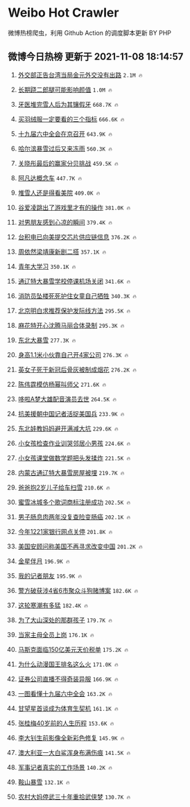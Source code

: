 # Weibo Hot Crawler 



微博热榜爬虫，利用 Github Action 的调度脚本更新 BY PHP 


## 微博今日热榜 更新于 2021-11-08 18:14:57 
1. [外交部正告台湾当局金元外交没有出路](https://s.weibo.com/weibo?q=%23%E5%A4%96%E4%BA%A4%E9%83%A8%E6%AD%A3%E5%91%8A%E5%8F%B0%E6%B9%BE%E5%BD%93%E5%B1%80%E9%87%91%E5%85%83%E5%A4%96%E4%BA%A4%E6%B2%A1%E6%9C%89%E5%87%BA%E8%B7%AF%23&Refer=top) `2.1M 🔥` 

1. [长期跷二郎腿可能影响颜值](https://s.weibo.com/weibo?q=%23%E9%95%BF%E6%9C%9F%E8%B7%B7%E4%BA%8C%E9%83%8E%E8%85%BF%E5%8F%AF%E8%83%BD%E5%BD%B1%E5%93%8D%E9%A2%9C%E5%80%BC%23&Refer=top) `1.0M 🔥` 

1. [牙医堆完雪人后为其镶假牙](https://s.weibo.com/weibo?q=%23%E7%89%99%E5%8C%BB%E5%A0%86%E5%AE%8C%E9%9B%AA%E4%BA%BA%E5%90%8E%E4%B8%BA%E5%85%B6%E9%95%B6%E5%81%87%E7%89%99%23&Refer=top) `668.7K 🔥` 

1. [买羽绒服一定要看的三个指标](https://s.weibo.com/weibo?q=%23%E4%B9%B0%E7%BE%BD%E7%BB%92%E6%9C%8D%E4%B8%80%E5%AE%9A%E8%A6%81%E7%9C%8B%E7%9A%84%E4%B8%89%E4%B8%AA%E6%8C%87%E6%A0%87%23&Refer=top) `666.6K 🔥` 

1. [十九届六中全会在京召开](https://s.weibo.com/weibo?q=%23%E5%8D%81%E4%B9%9D%E5%B1%8A%E5%85%AD%E4%B8%AD%E5%85%A8%E4%BC%9A%E5%9C%A8%E4%BA%AC%E5%8F%AC%E5%BC%80%23&Refer=top) `643.9K 🔥` 

1. [哈尔滨暴雪过后又来冻雨](https://s.weibo.com/weibo?q=%23%E5%93%88%E5%B0%94%E6%BB%A8%E6%9A%B4%E9%9B%AA%E8%BF%87%E5%90%8E%E5%8F%88%E6%9D%A5%E5%86%BB%E9%9B%A8%23&Refer=top) `560.3K 🔥` 

1. [关晓彤最后的赢家分贝挑战](https://s.weibo.com/weibo?q=%23%E5%85%B3%E6%99%93%E5%BD%A4%E6%9C%80%E5%90%8E%E7%9A%84%E8%B5%A2%E5%AE%B6%E5%88%86%E8%B4%9D%E6%8C%91%E6%88%98%23&Refer=top) `459.5K 🔥` 

1. [阿凡达概念车](https://s.weibo.com/weibo?q=%E9%98%BF%E5%87%A1%E8%BE%BE%E6%A6%82%E5%BF%B5%E8%BD%A6&Refer=top) `447.7K 🔥` 

1. [堆雪人还是得看美院](https://s.weibo.com/weibo?q=%23%E5%A0%86%E9%9B%AA%E4%BA%BA%E8%BF%98%E6%98%AF%E5%BE%97%E7%9C%8B%E7%BE%8E%E9%99%A2%23&Refer=top) `409.0K 🔥` 

1. [谷爱凌跳出了游戏里才有的操作](https://s.weibo.com/weibo?q=%23%E8%B0%B7%E7%88%B1%E5%87%8C%E8%B7%B3%E5%87%BA%E4%BA%86%E6%B8%B8%E6%88%8F%E9%87%8C%E6%89%8D%E6%9C%89%E7%9A%84%E6%93%8D%E4%BD%9C%23&Refer=top) `381.0K 🔥` 

1. [对男朋友感到心凉的瞬间](https://s.weibo.com/weibo?q=%23%E5%AF%B9%E7%94%B7%E6%9C%8B%E5%8F%8B%E6%84%9F%E5%88%B0%E5%BF%83%E5%87%89%E7%9A%84%E7%9E%AC%E9%97%B4%23&Refer=top) `379.4K 🔥` 

1. [台积电已向美提交芯片供应链信息](https://s.weibo.com/weibo?q=%23%E5%8F%B0%E7%A7%AF%E7%94%B5%E5%B7%B2%E5%90%91%E7%BE%8E%E6%8F%90%E4%BA%A4%E8%8A%AF%E7%89%87%E4%BE%9B%E5%BA%94%E9%93%BE%E4%BF%A1%E6%81%AF%23&Refer=top) `376.2K 🔥` 

1. [周依然梁靖康新剧二搭](https://s.weibo.com/weibo?q=%23%E5%91%A8%E4%BE%9D%E7%84%B6%E6%A2%81%E9%9D%96%E5%BA%B7%E6%96%B0%E5%89%A7%E4%BA%8C%E6%90%AD%23&Refer=top) `357.1K 🔥` 

1. [青年大学习](https://s.weibo.com/weibo?q=%23%E9%9D%92%E5%B9%B4%E5%A4%A7%E5%AD%A6%E4%B9%A0%23&Refer=top) `350.1K 🔥` 

1. [通辽特大暴雪学校停课机场关闭](https://s.weibo.com/weibo?q=%23%E9%80%9A%E8%BE%BD%E7%89%B9%E5%A4%A7%E6%9A%B4%E9%9B%AA%E5%AD%A6%E6%A0%A1%E5%81%9C%E8%AF%BE%E6%9C%BA%E5%9C%BA%E5%85%B3%E9%97%AD%23&Refer=top) `341.6K 🔥` 

1. [消防员坠楼死死护住女童自己牺牲](https://s.weibo.com/weibo?q=%23%E6%B6%88%E9%98%B2%E5%91%98%E5%9D%A0%E6%A5%BC%E6%AD%BB%E6%AD%BB%E6%8A%A4%E4%BD%8F%E5%A5%B3%E7%AB%A5%E8%87%AA%E5%B7%B1%E7%89%BA%E7%89%B2%23&Refer=top) `340.3K 🔥` 

1. [北京明白求推荐保护发际线方法](https://s.weibo.com/weibo?q=%23%E5%8C%97%E4%BA%AC%E6%98%8E%E7%99%BD%E6%B1%82%E6%8E%A8%E8%8D%90%E4%BF%9D%E6%8A%A4%E5%8F%91%E9%99%85%E7%BA%BF%E6%96%B9%E6%B3%95%23&Refer=top) `295.5K 🔥` 

1. [麻花特开心沈腾马丽合体录制](https://s.weibo.com/weibo?q=%23%E9%BA%BB%E8%8A%B1%E7%89%B9%E5%BC%80%E5%BF%83%E6%B2%88%E8%85%BE%E9%A9%AC%E4%B8%BD%E5%90%88%E4%BD%93%E5%BD%95%E5%88%B6%23&Refer=top) `295.3K 🔥` 

1. [东北大暴雪](https://s.weibo.com/weibo?q=%23%E4%B8%9C%E5%8C%97%E5%A4%A7%E6%9A%B4%E9%9B%AA%23&Refer=top) `277.3K 🔥` 

1. [身高1.1米小伙靠自己开4家公司](https://s.weibo.com/weibo?q=%23%E8%BA%AB%E9%AB%981.1%E7%B1%B3%E5%B0%8F%E4%BC%99%E9%9D%A0%E8%87%AA%E5%B7%B1%E5%BC%804%E5%AE%B6%E5%85%AC%E5%8F%B8%23&Refer=top) `276.3K 🔥` 

1. [英女子死于新冠后骨灰被制成烟花](https://s.weibo.com/weibo?q=%23%E8%8B%B1%E5%A5%B3%E5%AD%90%E6%AD%BB%E4%BA%8E%E6%96%B0%E5%86%A0%E5%90%8E%E9%AA%A8%E7%81%B0%E8%A2%AB%E5%88%B6%E6%88%90%E7%83%9F%E8%8A%B1%23&Refer=top) `276.2K 🔥` 

1. [陈伟霆模仿杨幂叫师父](https://s.weibo.com/weibo?q=%23%E9%99%88%E4%BC%9F%E9%9C%86%E6%A8%A1%E4%BB%BF%E6%9D%A8%E5%B9%82%E5%8F%AB%E5%B8%88%E7%88%B6%23&Refer=top) `271.6K 🔥` 

1. [哆啦A梦大雄配音演员去世](https://s.weibo.com/weibo?q=%23%E5%93%86%E5%95%A6A%E6%A2%A6%E5%A4%A7%E9%9B%84%E9%85%8D%E9%9F%B3%E6%BC%94%E5%91%98%E5%8E%BB%E4%B8%96%23&Refer=top) `264.5K 🔥` 

1. [抗美援朝中国记者活捉美国兵](https://s.weibo.com/weibo?q=%23%E6%8A%97%E7%BE%8E%E6%8F%B4%E6%9C%9D%E4%B8%AD%E5%9B%BD%E8%AE%B0%E8%80%85%E6%B4%BB%E6%8D%89%E7%BE%8E%E5%9B%BD%E5%85%B5%23&Refer=top) `233.9K 🔥` 

1. [东北娃教妈妈避开满减大坑](https://s.weibo.com/weibo?q=%23%E4%B8%9C%E5%8C%97%E5%A8%83%E6%95%99%E5%A6%88%E5%A6%88%E9%81%BF%E5%BC%80%E6%BB%A1%E5%87%8F%E5%A4%A7%E5%9D%91%23&Refer=top) `229.6K 🔥` 

1. [小女孩检查作业训哭邻居小男孩](https://s.weibo.com/weibo?q=%23%E5%B0%8F%E5%A5%B3%E5%AD%A9%E6%A3%80%E6%9F%A5%E4%BD%9C%E4%B8%9A%E8%AE%AD%E5%93%AD%E9%82%BB%E5%B1%85%E5%B0%8F%E7%94%B7%E5%AD%A9%23&Refer=top) `224.6K 🔥` 

1. [小女孩课堂做数学题把头发揉炸](https://s.weibo.com/weibo?q=%23%E5%B0%8F%E5%A5%B3%E5%AD%A9%E8%AF%BE%E5%A0%82%E5%81%9A%E6%95%B0%E5%AD%A6%E9%A2%98%E6%8A%8A%E5%A4%B4%E5%8F%91%E6%8F%89%E7%82%B8%23&Refer=top) `221.5K 🔥` 

1. [内蒙古通辽特大暴雪房屋被埋](https://s.weibo.com/weibo?q=%23%E5%86%85%E8%92%99%E5%8F%A4%E9%80%9A%E8%BE%BD%E7%89%B9%E5%A4%A7%E6%9A%B4%E9%9B%AA%E6%88%BF%E5%B1%8B%E8%A2%AB%E5%9F%8B%23&Refer=top) `219.7K 🔥` 

1. [爸爸抱2岁儿子给车扫雪](https://s.weibo.com/weibo?q=%23%E7%88%B8%E7%88%B8%E6%8A%B12%E5%B2%81%E5%84%BF%E5%AD%90%E7%BB%99%E8%BD%A6%E6%89%AB%E9%9B%AA%23&Refer=top) `210.6K 🔥` 

1. [蜜雪冰城多个歌词商标注册成功](https://s.weibo.com/weibo?q=%23%E8%9C%9C%E9%9B%AA%E5%86%B0%E5%9F%8E%E5%A4%9A%E4%B8%AA%E6%AD%8C%E8%AF%8D%E5%95%86%E6%A0%87%E6%B3%A8%E5%86%8C%E6%88%90%E5%8A%9F%23&Refer=top) `202.5K 🔥` 

1. [男子肠息肉两年没复查险变肠癌](https://s.weibo.com/weibo?q=%23%E7%94%B7%E5%AD%90%E8%82%A0%E6%81%AF%E8%82%89%E4%B8%A4%E5%B9%B4%E6%B2%A1%E5%A4%8D%E6%9F%A5%E9%99%A9%E5%8F%98%E8%82%A0%E7%99%8C%23&Refer=top) `202.1K 🔥` 

1. [今年1221家银行网点关停](https://s.weibo.com/weibo?q=%23%E4%BB%8A%E5%B9%B41221%E5%AE%B6%E9%93%B6%E8%A1%8C%E7%BD%91%E7%82%B9%E5%85%B3%E5%81%9C%23&Refer=top) `201.8K 🔥` 

1. [美国安顾问称美国不再寻求改变中国](https://s.weibo.com/weibo?q=%23%E7%BE%8E%E5%9B%BD%E5%AE%89%E9%A1%BE%E9%97%AE%E7%A7%B0%E7%BE%8E%E5%9B%BD%E4%B8%8D%E5%86%8D%E5%AF%BB%E6%B1%82%E6%94%B9%E5%8F%98%E4%B8%AD%E5%9B%BD%23&Refer=top) `201.2K 🔥` 

1. [金星伴月](https://s.weibo.com/weibo?q=%23%E9%87%91%E6%98%9F%E4%BC%B4%E6%9C%88%23&Refer=top) `196.9K 🔥` 

1. [我的记者朋友](https://s.weibo.com/weibo?q=%23%E6%88%91%E7%9A%84%E8%AE%B0%E8%80%85%E6%9C%8B%E5%8F%8B%23&Refer=top) `195.9K 🔥` 

1. [警方破获涉4省6市聚众斗狗赌博案](https://s.weibo.com/weibo?q=%23%E8%AD%A6%E6%96%B9%E7%A0%B4%E8%8E%B7%E6%B6%894%E7%9C%816%E5%B8%82%E8%81%9A%E4%BC%97%E6%96%97%E7%8B%97%E8%B5%8C%E5%8D%9A%E6%A1%88%23&Refer=top) `182.6K 🔥` 

1. [这轮寒潮有多猛](https://s.weibo.com/weibo?q=%23%E8%BF%99%E8%BD%AE%E5%AF%92%E6%BD%AE%E6%9C%89%E5%A4%9A%E7%8C%9B%23&Refer=top) `182.4K 🔥` 

1. [为了大山深处的那群孩子](https://s.weibo.com/weibo?q=%23%E4%B8%BA%E4%BA%86%E5%A4%A7%E5%B1%B1%E6%B7%B1%E5%A4%84%E7%9A%84%E9%82%A3%E7%BE%A4%E5%AD%A9%E5%AD%90%23&Refer=top) `179.7K 🔥` 

1. [当家主母全员上岗](https://s.weibo.com/weibo?q=%23%E5%BD%93%E5%AE%B6%E4%B8%BB%E6%AF%8D%E5%85%A8%E5%91%98%E4%B8%8A%E5%B2%97%23&Refer=top) `176.1K 🔥` 

1. [马斯克面临150亿美元天价税单](https://s.weibo.com/weibo?q=%23%E9%A9%AC%E6%96%AF%E5%85%8B%E9%9D%A2%E4%B8%B4150%E4%BA%BF%E7%BE%8E%E5%85%83%E5%A4%A9%E4%BB%B7%E7%A8%8E%E5%8D%95%23&Refer=top) `175.2K 🔥` 

1. [为什么动漫国王排名这么火](https://s.weibo.com/weibo?q=%23%E4%B8%BA%E4%BB%80%E4%B9%88%E5%8A%A8%E6%BC%AB%E5%9B%BD%E7%8E%8B%E6%8E%92%E5%90%8D%E8%BF%99%E4%B9%88%E7%81%AB%23&Refer=top) `171.0K 🔥` 

1. [证券公司直播不得奇装异服](https://s.weibo.com/weibo?q=%23%E8%AF%81%E5%88%B8%E5%85%AC%E5%8F%B8%E7%9B%B4%E6%92%AD%E4%B8%8D%E5%BE%97%E5%A5%87%E8%A3%85%E5%BC%82%E6%9C%8D%23&Refer=top) `166.9K 🔥` 

1. [一图看懂十九届六中全会](https://s.weibo.com/weibo?q=%23%E4%B8%80%E5%9B%BE%E7%9C%8B%E6%87%82%E5%8D%81%E4%B9%9D%E5%B1%8A%E5%85%AD%E4%B8%AD%E5%85%A8%E4%BC%9A%23&Refer=top) `163.2K 🔥` 

1. [甘望星首谈成为体育生契机](https://s.weibo.com/weibo?q=%23%E7%94%98%E6%9C%9B%E6%98%9F%E9%A6%96%E8%B0%88%E6%88%90%E4%B8%BA%E4%BD%93%E8%82%B2%E7%94%9F%E5%A5%91%E6%9C%BA%23&Refer=top) `161.1K 🔥` 

1. [张桂梅40岁前的人生历程](https://s.weibo.com/weibo?q=%23%E5%BC%A0%E6%A1%82%E6%A2%8540%E5%B2%81%E5%89%8D%E7%9A%84%E4%BA%BA%E7%94%9F%E5%8E%86%E7%A8%8B%23&Refer=top) `153.6K 🔥` 

1. [李大钊生前影像全新彩色修复](https://s.weibo.com/weibo?q=%23%E6%9D%8E%E5%A4%A7%E9%92%8A%E7%94%9F%E5%89%8D%E5%BD%B1%E5%83%8F%E5%85%A8%E6%96%B0%E5%BD%A9%E8%89%B2%E4%BF%AE%E5%A4%8D%23&Refer=top) `145.9K 🔥` 

1. [澳大利亚一大白鲨浑身布满伤痕](https://s.weibo.com/weibo?q=%23%E6%BE%B3%E5%A4%A7%E5%88%A9%E4%BA%9A%E4%B8%80%E5%A4%A7%E7%99%BD%E9%B2%A8%E6%B5%91%E8%BA%AB%E5%B8%83%E6%BB%A1%E4%BC%A4%E7%97%95%23&Refer=top) `141.5K 🔥` 

1. [军事记者真实的工作场景](https://s.weibo.com/weibo?q=%23%E5%86%9B%E4%BA%8B%E8%AE%B0%E8%80%85%E7%9C%9F%E5%AE%9E%E7%9A%84%E5%B7%A5%E4%BD%9C%E5%9C%BA%E6%99%AF%23&Refer=top) `140.2K 🔥` 

1. [鞍山暴雪](https://s.weibo.com/weibo?q=%23%E9%9E%8D%E5%B1%B1%E6%9A%B4%E9%9B%AA%23&Refer=top) `132.1K 🔥` 

1. [农村大妈停武三十年重拾武侠梦](https://s.weibo.com/weibo?q=%23%E5%86%9C%E6%9D%91%E5%A4%A7%E5%A6%88%E5%81%9C%E6%AD%A6%E4%B8%89%E5%8D%81%E5%B9%B4%E9%87%8D%E6%8B%BE%E6%AD%A6%E4%BE%A0%E6%A2%A6%23&Refer=top) `130.7K 🔥` 

